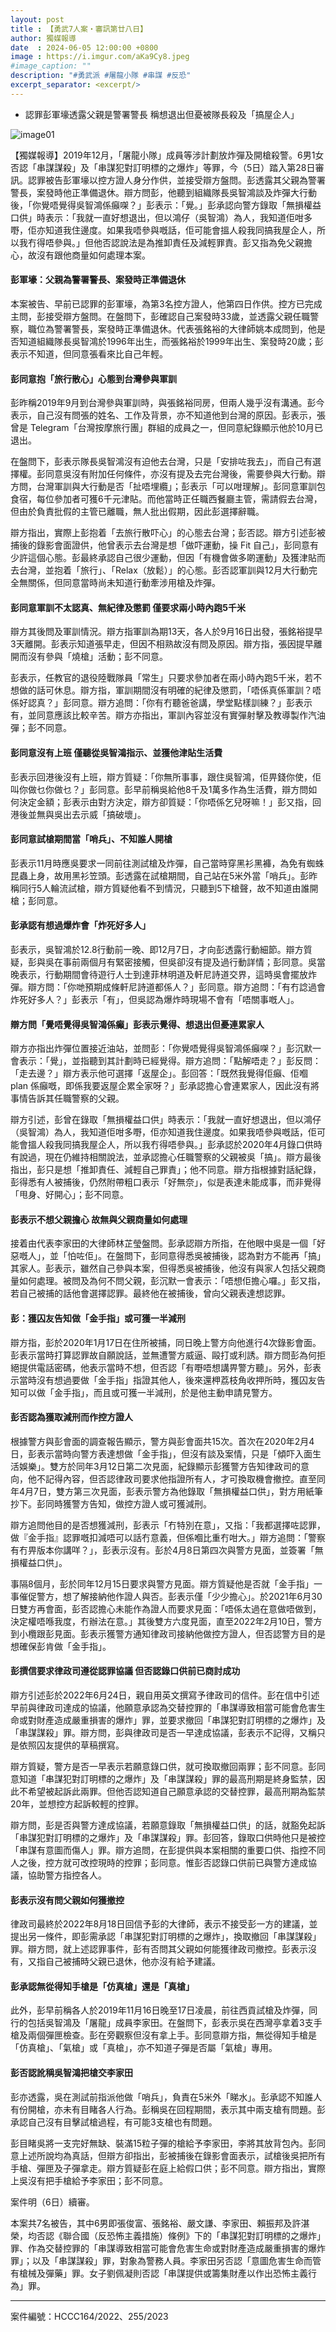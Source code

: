 ```yaml
---
layout: post
title : 【勇武7人案・審訊第廿八日】
author: 獨媒報導
date  : 2024-06-05 12:00:00 +0800
image : https://i.imgur.com/aKa9Cy8.jpeg
#image_caption: ""
description: "#勇武派 #屠龍小隊 #串謀 #反恐"
excerpt_separator: <excerpt/>
---
```


- 認罪彭軍壕透露父親是警署警長 稱想退出但憂被隊長殺及「搞屋企人」

<excerpt/>

![image01](https://i.imgur.com/Ns9dobw.png)

【獨媒報導】2019年12月，「屠龍小隊」成員等涉計劃放炸彈及開槍殺警。6男1女否認「串謀謀殺」及「串謀犯對訂明標的之爆炸」等罪，今（5日）踏入第28日審訊。認罪被告彭軍壕以控方證人身分作供，並接受辯方盤問。彭透露其父親為警署警長，案發時他正準備退休。辯方問彭，他聽到組織隊長吳智鴻談及炸彈大行動後，「你覺唔覺得吳智鴻係癲㗎？」彭表示：「覺。」彭承認向警方錄取「無損權益口供」時表示：「我就一直好想退出，但以鴻仔（吳智鴻）為人，我知道佢咁多嘢，佢亦知道我住邊度。如果我唔參與嘅話，佢可能會搵人殺我同搞我屋企人，所以我冇得唔參與。」但他否認說法是為推卸責任及減輕罪責。彭又指為免父親擔心，故沒有跟他商量如何處理本案。

#### 彭軍壕：父親為警署警長、案發時正準備退休

本案被告、早前已認罪的彭軍壕，為第3名控方證人，他第四日作供。控方已完成主問，彭接受辯方盤問。在盤問下，彭確認自己案發時33歲，並透露父親任職警察，職位為警署警長，案發時正準備退休。代表張銘裕的大律師姚本成問到，他是否知道組織隊長吳智鴻於1996年出生，而張銘裕於1999年出生、案發時20歲；彭表示不知道，但同意張看來比自己年輕。

#### 彭同意抱「旅行散心」心態到台灣參與軍訓

彭昨稱2019年9月到台灣參與軍訓時，與張銘裕同房，但兩人幾乎沒有溝通。彭今表示，自己沒有問張的姓名、工作及背景，亦不知道他到台灣的原因。彭表示，張曾是 Telegram「台灣按摩旅行團」群組的成員之一，但同意紀錄顯示他於10月已退出。

在盤問下，彭表示隊長吳智鴻沒有迫他去台灣，只是「安排咗我去」，而自己有選擇權。彭同意吳沒有附加任何條件，亦沒有提及去完台灣後，需要參與大行動。辯方問，台灣軍訓與大行動是否「扯唔埋纜」；彭表示「可以咁理解」。彭同意軍訓包食宿，每位參加者可獲6千元津貼。而他當時正任職西餐廳主管，需請假去台灣，但由於負責批假的主管已離職，無人批出假期，因此彭選擇辭職。

辯方指出，實際上彭抱着「去旅行散吓心」的心態去台灣；彭否認。辯方引述彭被捕後的錄影會面證供，他曾表示去台灣是想「做吓運動，操 Fit 自己」，彭同意有少許這個心態。彭最終承認自己很少運動，但因「有機會做多啲運動」及獲津貼而去台灣，並抱着「旅行」、「Relax（放鬆）」的心態。彭否認軍訓與12月大行動完全無關係，但同意當時尚未知道行動牽涉用槍及炸彈。

#### 彭同意軍訓不太認真、無紀律及懲罰 僅要求兩小時內跑5千米

辯方其後問及軍訓情況。辯方指軍訓為期13天，各人於9月16日出發，張銘裕提早3天離開。彭表示知道張早走，但因不相熟故沒有問及原因。辯方指，張因提早離開而沒有參與「燒槍」活動；彭不同意。

彭表示，任教官的退役陸戰隊員「常生」只要求參加者在兩小時內跑5千米，若不想做的話可休息。辯方指，軍訓期間沒有明確的紀律及懲罰，「唔係真係軍訓？唔係好認真？」彭同意。辯方追問：「你有冇聽爸爸講，學堂點樣訓練？」彭表示有，並同意應該比較辛苦。辯方亦指出，軍訓內容並沒有實彈射擊及教導製作汽油彈；彭不同意。

#### 彭同意沒有上班 僅聽從吳智鴻指示、並獲他津貼生活費

彭表示回港後沒有上班，辯方質疑：「你無所事事，跟住吳智鴻，佢畀錢你使，佢叫你做乜你做乜？」彭同意。彭早前稱吳給他8千及1萬多作為生活費，辯方問如何決定金額；彭表示由對方決定，辯方卻質疑：「你唔係乞兒呀嘛！」彭又指，回港後並無與吳出去示威「搞破壞」。

#### 彭同意試槍期間當「哨兵」、不知誰人開槍

彭表示11月時應吳要求一同前往測試槍及炸彈，自己當時穿黑衫黑褲，為免有蜘蛛昆蟲上身，故用黑衫笠頭。彭透露在試槍期間，自己站在5米外當「哨兵」。彭昨稱同行5人輪流試槍，辯方質疑他看不到情況，只聽到5下槍聲，故不知道由誰開槍；彭同意。

#### 彭承認有想過爆炸會「炸死好多人」

彭表示，吳智鴻於12.8行動前一晚、即12月7日，才向彭透露行動細節。辯方質疑，彭與吳在事前兩個月有緊密接觸，但吳卻沒有提及過行動詳情；彭同意。吳當晚表示，行動期間會待遊行人士到達菲林明道及軒尼詩道交界，這時吳會擺放炸彈。辯方問：「你哋預期成條軒尼詩道都係人？」彭同意。辯方追問：「有冇諗過會炸死好多人？」彭表示「有」，但吳認為爆炸時現場不會有「唔關事嘅人」。

#### 辯方問「覺唔覺得吳智鴻係癲」彭表示覺得、想退出但憂連累家人

辯方亦指出炸彈位置接近油站，並問彭：「你覺唔覺得吳智鴻係癲㗎？」彭沉默一會表示：「覺」，並指聽到其計劃時已經覺得。辯方追問：「點解唔走？」彭反問：「走去邊？」辯方表示他可選擇「返屋企」。彭回答：「既然我覺得佢癲、佢嗰 plan 係癲嘅，即係我要返屋企累全家呀？」彭承認擔心會連累家人，因此沒有將事情告訴其任職警察的父親。

辯方引述，彭曾在錄取「無損權益口供」時表示：「我就一直好想退出，但以鴻仔（吳智鴻）為人，我知道佢咁多嘢，佢亦知道我住邊度。如果我唔參與嘅話，佢可能會搵人殺我同搞我屋企人，所以我冇得唔參與。」彭承認於2020年4月錄口供時有說過，現在仍維持相關說法，並承認擔心任職警察的父親被吳「搞」。辯方最後指出，彭只是想「推卸責任、減輕自己罪責」；他不同意。辯方指根據對話紀錄，彭得悉有人被捕後，仍然附帶粗口表示「好無奈」，似是表達未能成事，而非覺得「甩身、好開心」；彭不同意。

#### 彭表示不想父親擔心 故無與父親商量如何處理

接着由代表李家田的大律師林芷瑩盤問。彭承認辯方所指，在他眼中吳是一個「好惡嘅人」，並「怕咗佢」。在盤問下，彭同意得悉吳被捕後，認為對方不能再「搞」其家人。彭表示，雖然自己參與本案，但得悉吳被捕後，他沒有與家人包括父親商量如何處理。被問及為何不問父親，彭沉默一會表示：「唔想佢擔心囉。」彭又指，若自己被捕的話他會選擇認罪。最終他在被捕後，曾向父親表達想認罪。

#### 彭：獲囚友告知做「金手指」或可獲一半減刑

辯方指，彭於2020年1月17日在住所被捕，同日晚上警方向他進行4次錄影會面。彭表示當時打算認罪故自願說話，並無遭警方威逼、毆打或利誘。辯方問彭為何拒絕提供電話密碼，他表示當時不想，但否認「有嘢唔想講畀警方聽」。另外，彭表示當時沒有想過要做「金手指」指證其他人，後來還柙荔枝角收押所時，獲囚友告知可以做「金手指」，而且或可獲一半減刑，於是他主動申請見警方。

#### 彭否認為獲取減刑而作控方證人

根據警方與彭會面的調查報告顯示，警方與彭會面共15次。首次在2020年2月4日，彭表示當時向警方表達想做「金手指」，但沒有談及案情，只是「傾吓入面生活娛樂」。雙方於同年3月12日第二次見面，紀錄顯示彭獲警方告知律政司的意向，他不記得內容，但否認律政司要求他指證所有人，才可換取機會撤控。直至同年4月7日，雙方第三次見面，彭表示警方為他錄取「無損權益口供」，對方用紙筆抄下。彭同時獲警方告知，做控方證人或可獲減刑。

辯方追問他目的是否想獲減刑，彭表示「冇特別在意」，又指：「我都選擇咗認罪，做『金手指』認罪嘅扣減唔可以話冇意義，但係嗰比重冇咁大。」辯方追問：「警察有冇畀版本你講咩？」，彭表示沒有。彭於4月8日第四次與警方見面，並簽署「無損權益口供」。

事隔8個月，彭於同年12月15日要求與警方見面。辯方質疑他是否就「金手指」一事催促警方，想了解接納他作證人與否。彭表示僅「少少擔心」。於2021年6月30日雙方再會面，彭否認擔心未能作為證人而要求見面：「唔係太過在意做唔做到，決定權唔喺我度，冇辦法在意。」其後雙方六度見面，直至2022年2月10日，警方到小欖跟彭見面。彭表示獲警方通知律政司接納他做控方證人，但否認警方目的是想確保彭肯做「金手指」。

#### 彭撰信要求律政司遵從認罪協議 但否認錄口供前已商討成功

辯方引述彭於2022年6月24日，親自用英文撰寫予律政司的信件。彭在信中引述早前與律政司達成的協議，他願意承認為交替控罪的「串謀導致相當可能會危害生命或對財產造成嚴重損害的爆炸」罪，並要求撤回「串謀犯對訂明標的之爆炸」及「串謀謀殺」罪。辯方問，彭與律政司是否一早達成協議，彭表示不記得，又稱只是依照囚友提供的草稿撰寫。

辯方質疑，警方是否一早表示若願意錄口供，就可換取撤回兩罪；彭不同意。彭同意知道「串謀犯對訂明標的之爆炸」及「串謀謀殺」罪的最高刑期是終身監禁，因此不希望被起訴此兩罪。但他否認知道自己願意承認的交替控罪，最高刑期為監禁20年，並想控方起訴較輕的控罪。

辯方問，彭是否與警方達成協議，若願意錄取「無損權益口供」的話，就豁免起訴「串謀犯對訂明標的之爆炸」及「串謀謀殺」罪。彭回答，錄取口供時他只是被控「串謀有意圖而傷人」罪。辯方追問，在彭提供與本案相關的重要口供、指控不同人之後，控方就可改控現時的控罪；彭同意。惟彭否認錄口供前已與警方達成協議，協助警方指控各人。

#### 彭表示沒有問父親如何獲撤控

律政司最終於2022年8月18日回信予彭的大律師，表示不接受彭一方的建議，並提出另一條件，即彭需承認「串謀犯對訂明標的之爆炸」，換取撤回「串謀謀殺」罪。辯方問，就上述認罪事件，彭有否問其父親如何能獲律政司撤控。彭表示沒有，又指自己被捕時父親已退休，他亦沒有給予建議。

#### 彭承認無從得知手槍是「仿真槍」還是「真槍」

此外，彭早前稱各人於2019年11月16日晚至17日凌晨，前往西貢試槍及炸彈，同行的包括吳智鴻及「屠龍」成員李家田。在盤問下，彭表示吳在西灣亭拿着3支手槍及兩個彈匣檢查。彭在旁觀察但沒有拿上手。彭同意辯方指，無從得知手槍是「仿真槍」、「氣槍」或「真槍」，亦不知道子彈是否屬「氣槍」專用。

#### 彭否認訛稱吳智鴻把槍交李家田

彭亦透露，吳在測試前指派他做「哨兵」，負責在5米外「睇水」。彭承認不知誰人有份開槍，亦未有目睹各人行為。彭稱吳在回程期間，表示其中兩支槍有問題。彭承認自己沒有目擊試槍過程，有可能3支槍也有問題。

彭目睹吳將一支完好無缺、裝滿15粒子彈的槍給予李家田，李將其放背包內。彭同意上述所說均為真話，但辯方卻指出，彭被捕後在錄影會面表示，試槍後吳把所有手槍、彈匣及子彈拿走。辯方質疑彭在庭上給假口供；彭不同意。辯方指出，實際上吳沒有把手槍給予李家田；彭不同意。

案件明（6日）續審。

本案共7名被告，其中6男即張俊富、張銘裕、嚴文謙、李家田、賴振邦及許湛榮，均否認《聯合國（反恐怖主義措施）條例》下的「串謀犯對訂明標的之爆炸」罪、作為交替控罪的「串謀導致相當可能會危害生命或對財產造成嚴重損害的爆炸罪」；以及「串謀謀殺」罪，對象為警務人員。李家田另否認「意圖危害生命而管有槍械及彈藥」罪。女子劉佩凝則否認「串謀提供或籌集財產以作出恐怖主義行為」罪。

---

案件編號：HCCC164/2022、255/2023
